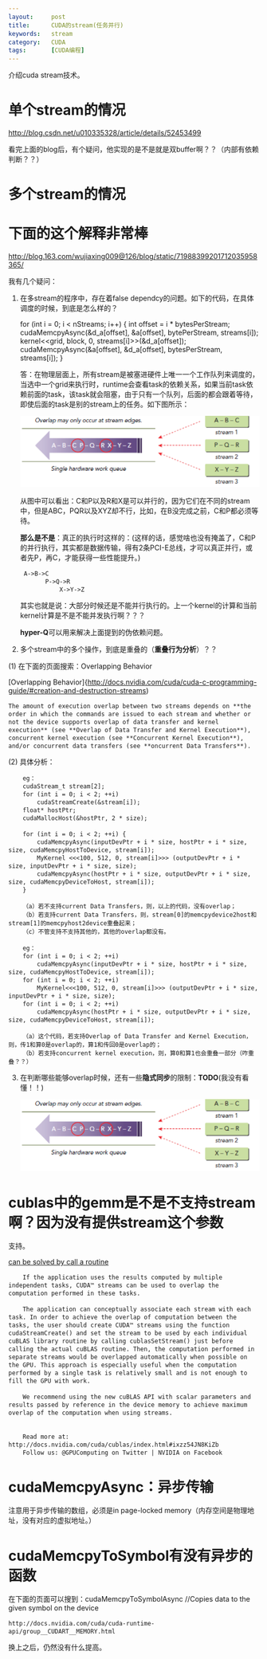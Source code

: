 ```yaml
---
layout:     post
title:      CUDA的stream(任务并行)
keywords:   stream
category:   CUDA
tags:		[CUDA编程]
---
```



介绍cuda stream技术。


# 单个stream的情况

http://blog.csdn.net/u010335328/article/details/52453499

看完上面的blog后，有个疑问，他实现的是不是就是双buffer啊？？（内部有依赖判断？？）



# 多个stream的情况



# 下面的这个解释非常棒

http://blog.163.com/wujiaxing009@126/blog/static/71988399201712035958365/

我有几个疑问：

1. 在多stream的程序中，存在着false dependcy的问题。如下的代码，在具体调度的时候，到底是怎么样的？
   
    for (int i = 0; i < nStreams; i++) 
    {
        int offset = i * bytesPerStream;
        cudaMemcpyAsync(&d_a[offset], &a[offset], bytePerStream, streams[i]);
        kernel<<grid, block, 0, streams[i]>>(&d_a[offset]);
        cudaMemcpyAsync(&a[offset], &d_a[offset], bytesPerStream, streams[i]);
    }

    答：在物理层面上，所有stream是被塞进硬件上唯一一个工作队列来调度的，当选中一个grid来执行时，runtime会查看task的依赖关系，如果当前task依赖前面的task，该task就会阻塞，由于只有一个队列，后面的都会跟着等待，即使后面的task是别的stream上的任务。如下图所示：
    
    ![](/images/cuda/stream-1.png)

    从图中可以看出：C和P以及R和X是可以并行的，因为它们在不同的stream中，但是ABC，PQR以及XYZ却不行，比如，在B没完成之前，C和P都必须等待。
    
    **那么是不是**：真正的执行时这样的：(这样的话，感觉啥也没有掩盖了，C和P的并行执行，其实都是数据传输，得有2条PCI-E总线，才可以真正并行，或者先P，再C，才能获得一些性能提升。)
    
        A->B->C
              P->Q->R
                  X->Y->Z

    其实也就是说：大部分时候还是不能并行执行的。上一个kernel的计算和当前kernel计算是不是不能并发执行啊？？？

   **hyper-Q**可以用来解决上面提到的伪依赖问题。



2. 多个stream中的多个操作，到底是重叠的（**重叠行为分析**）？？

(1) 在下面的页面搜索：Overlapping Behavior

[Overlapping Behavior]{http://docs.nvidia.com/cuda/cuda-c-programming-guide/#creation-and-destruction-streams)

    The amount of execution overlap between two streams depends on **the order in which the commands are issued to each stream and whether or not the device supports overlap of data transfer and kernel execution** (see **Overlap of Data Transfer and Kernel Execution**), concurrent kernel execution (see **Concurrent Kernel Execution**), and/or concurrent data transfers (see **oncurrent Data Transfers**).

(2) 具体分析：

        eg：
        cudaStream_t stream[2]; 
        for (int i = 0; i < 2; ++i) 
            cudaStreamCreate(&stream[i]); 
        float* hostPtr; 
        cudaMallocHost(&hostPtr, 2 * size);

        for (int i = 0; i < 2; ++i) { 
            cudaMemcpyAsync(inputDevPtr + i * size, hostPtr + i * size, size, cudaMemcpyHostToDevice, stream[i]); 
            MyKernel <<<100, 512, 0, stream[i]>>> (outputDevPtr + i * size, inputDevPtr + i * size, size); 
            cudaMemcpyAsync(hostPtr + i * size, outputDevPtr + i * size, size, cudaMemcpyDeviceToHost, stream[i]); 
        }

        （a）若不支持current Data Transfers，则，以上的代码，没有overlap；
        （b）若支持current Data Transfers，则，stream[0]的memcpydevice2host和stream[1]的memcpyhost2device重叠起来；
        （c）不管支持不支持其他的，其他的overlap都没有。

        eg：
        for (int i = 0; i < 2; ++i) 
            cudaMemcpyAsync(inputDevPtr + i * size, hostPtr + i * size, size, cudaMemcpyHostToDevice, stream[i]); 
        for (int i = 0; i < 2; ++i) 
            MyKernel<<<100, 512, 0, stream[i]>>> (outputDevPtr + i * size, inputDevPtr + i * size, size); 
        for (int i = 0; i < 2; ++i) 
            cudaMemcpyAsync(hostPtr + i * size, outputDevPtr + i * size, size, cudaMemcpyDeviceToHost, stream[i]);

        （a）这个代码，若支持Overlap of Data Transfer and Kernel Execution，则，传1和算0是overlap的，算1和传回0是overlap的；
        （b）若支持concurrent kernel execution，则，算0和算1也会重叠一部分（咋重叠？？）


3. 在判断哪些能够overlap时候，还有一些**隐式同步**的限制：**TODO**(我没有看懂！！)

    ![](/images/cuda/stream-1.png)





#  cublas中的gemm是不是不支持stream啊？因为没有提供stream这个参数

支持。

[can be solved by call a routine](http://docs.nvidia.com/cuda/cublas/#parallelism-with-streams)


        If the application uses the results computed by multiple independent tasks, CUDA™ streams can be used to overlap the computation performed in these tasks. 

        The application can conceptually associate each stream with each task. In order to achieve the overlap of computation between the tasks, the user should create CUDA™ streams using the function cudaStreamCreate() and set the stream to be used by each individual cuBLAS library routine by calling cublasSetStream() just before calling the actual cuBLAS routine. Then, the computation performed in separate streams would be overlapped automatically when possible on the GPU. This approach is especially useful when the computation performed by a single task is relatively small and is not enough to fill the GPU with work. 

        We recommend using the new cuBLAS API with scalar parameters and results passed by reference in the device memory to achieve maximum overlap of the computation when using streams. 


        Read more at: http://docs.nvidia.com/cuda/cublas/index.html#ixzz54JN8KiZb 
        Follow us: @GPUComputing on Twitter | NVIDIA on Facebook


# cudaMemcpyAsync：异步传输

注意用于异步传输的数组，必须是in page-locked memory（内存空间是物理地址，没有对应的虚拟地址。）



# cudaMemcpyToSymbol有没有异步的函数


在下面的页面可以搜到：cudaMemcpyToSymbolAsync //Copies data to the given symbol on the device

    http://docs.nvidia.com/cuda/cuda-runtime-api/group__CUDART__MEMORY.html

换上之后，仍然没有什么提高。
